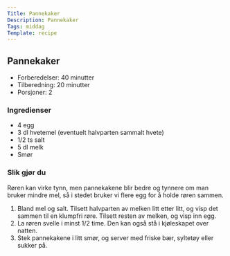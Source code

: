 ```yaml
---
Title: Pannekaker
Description: Pannekaker
Tags: middag
Template: recipe
---
```

## Pannekaker
<!-- ![Naan bread](%assets_url%/naan.jpg) -->

- Forberedelser: 40 minutter
- Tilberedning: 20 minutter
- Porsjoner: 2

### Ingredienser
<!-- for eksempel - 7g tørrgjær -->

- 4 egg
- 3 dl hvetemel (eventuelt halvparten sammalt hvete)
- 1/2 ts salt
- 5 dl melk
- Smør

### Slik gjør du
Røren kan virke tynn, men pannekakene blir bedre og tynnere om man bruker mindre mel, så i stedet bruker vi flere egg for å holde røren sammen.

1. Bland mel og salt. Tilsett halvparten av melken litt etter litt, og visp det sammen til en klumpfri røre. Tilsett resten av melken, og visp inn egg.
2. La røren svelle i minst 1/2 time. Den kan også stå i kjøleskapet over natten.
3. Stek pannekakene i litt smør, og server med friske bær, syltetøy eller sukker på.
